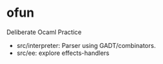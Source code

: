 
# ofun

Deliberate Ocaml Practice

- src/interpreter: Parser using GADT/combinators.
- src/ee: explore effects-handlers
